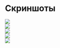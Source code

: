 # Скриншоты
  ![](https://github.com/arabianprince23/Swift_Projects/blob/main/SwiftUI_and_UIKit_SwiftBook/IMusic_continue/IMusic/Screenshots/1.png)</br>
  ![](https://github.com/arabianprince23/Swift_Projects/blob/main/SwiftUI_and_UIKit_SwiftBook/IMusic_continue/IMusic/Screenshots/2.png)</br>
  ![](https://github.com/arabianprince23/Swift_Projects/blob/main/SwiftUI_and_UIKit_SwiftBook/IMusic_continue/IMusic/Screenshots/3.png)</br>
  ![](https://github.com/arabianprince23/Swift_Projects/blob/main/SwiftUI_and_UIKit_SwiftBook/IMusic_continue/IMusic/Screenshots/4.png)</br>
  ![](https://github.com/arabianprince23/Swift_Projects/blob/main/SwiftUI_and_UIKit_SwiftBook/IMusic_continue/IMusic/Screenshots/5.png)</br>
